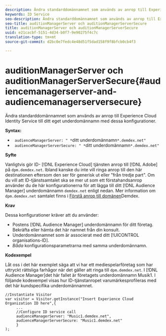 ```yaml
---
description: Ändra standarddomännamnet som används av anrop till Experience Cloud Identity Service till ditt eget underdomännamn med dessa konfigurationer.
keywords: ID Service
seo-description: Ändra standarddomännamnet som används av anrop till Experience Cloud Identity Service till ditt eget underdomännamn med dessa konfigurationer.
seo-title: auditionManagerServer och auditionManagerServerSecure
title: auditionManagerServer och auditionManagerServerSecure
uuid: e21cacbf-5151-4d34-b0f7-9e90275f4c7c
translation-type: tm+mt
source-git-commit: d2bc0e7fedc4e48d51f5dad158f9f8bfcb0cb4f3

---
```



# auditionManagerServer och auditionManagerServerSecure{#audiencemanagerserver-and-audiencemanagerserversecure}

Ändra standarddomännamnet som används av anrop till Experience Cloud Identity Service till ditt eget underdomännamn med dessa konfigurationer.

**Syntax:**

* ` audienceManagerServer: " *`ditt underdomännamn`*.demdex.net"`
* ` audienceManagerServerSecure: " *`ditt underdomännamn`*.demdex.net"`

**Syfte**

Vanligtvis gör ID- [!DNL Experience Cloud] tjänsten anrop till [!DNL Adobe] på `dpm.demdex.net`. Ibland kanske du inte vill ringa anrop till den här destinationen eftersom den ser för generisk ut eller &quot;från tredje part&quot;. Om du vill att ID-tjänstsamtalet ska se mer ut som ett förstahandsanrop använder du de här konfigurationerna för att lägga till ditt [!DNL Audience Manager] underdomännamn `demdex.net` enligt nedan. Mer information om `dpm.demdex.net` samtalet finns i [Förstå anrop till domänen](https://docs.adobe.com/content/help/en/audience-manager/user-guide/reference/demdex-calls.html)Demdex.

**Krav**

Dessa konfigurationer kräver att du använder:

* Postens [!DNL Audience Manager] underdomännamn för ditt företag. Bekräfta eller hämta det här namnet från din konsult.
* Underdomännamnet som är associerat med ditt [!UICONTROL organisations-ID].
* *Båda* konfigurationsparametrarna med samma underdomännamn.

**Kodexempel**

Låt oss i det här exemplet säga att vi har ett mediespelarföretag som har uttryckt rättsliga farhågor när det gäller att ringa till `dpm.demdex.net`. I [!DNL Audience Manager]det här fallet är företagets underdomännamn Musik1. I följande kodexempel visas hur ID-tjänstanropet varumärkesprofileras med det här kundspecifika underdomännamnet.

```
//Instantiate Visitor 
var visitor = Visitor.getInstance("Insert Experience Cloud Organization ID here",{ 
     ... 
     //Configure ID service call 
     audienceManagerServer: "Music1.demdex.net", 
     audienceManagerServerSecure: "Music1.demdex.net" 
     } 
);
```

